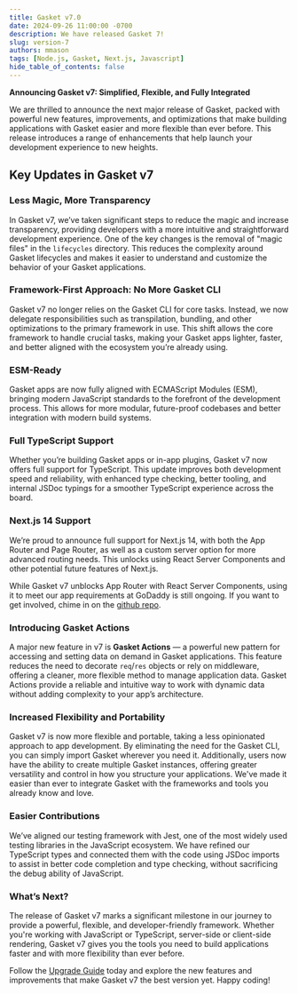```yaml
---
title: Gasket v7.0
date: 2024-09-26 11:00:00 -0700
description: We have released Gasket 7!
slug: version-7
authors: mmason
tags: [Node.js, Gasket, Next.js, Javascript]
hide_table_of_contents: false
---
```



**Announcing Gasket v7: Simplified, Flexible, and Fully Integrated**

We are thrilled to announce the next major release of Gasket, packed with
powerful new features, improvements, and optimizations that make building
applications with Gasket easier and more flexible than ever before. This release introduces a range of enhancements that help launch your development
experience to new heights.

## Key Updates in Gasket v7

### **Less Magic, More Transparency**
In Gasket v7, we’ve taken significant steps to reduce the magic and increase
transparency, providing developers with a more intuitive and straightforward
development experience. One of the key changes is the removal of "magic files"
in the `lifecycles` directory. This reduces the complexity around Gasket
lifecycles and makes it easier to understand and customize the behavior of your
Gasket applications.

### **Framework-First Approach: No More Gasket CLI**

Gasket v7 no longer relies on the Gasket CLI for core tasks. Instead, we now
delegate responsibilities such as transpilation, bundling, and other
optimizations to the primary framework in use. This shift allows the core
framework to handle crucial tasks, making your Gasket apps lighter, faster,
and better aligned with the ecosystem you’re already using.

### **ESM-Ready**

Gasket apps are now fully aligned with ECMAScript Modules (ESM), bringing modern
JavaScript standards to the forefront of the development process. This allows
for more modular, future-proof codebases and better integration with modern
build systems.

### **Full TypeScript Support**

Whether you’re building Gasket apps or in-app plugins, Gasket v7 now offers
full support for TypeScript. This update improves both development speed and
reliability, with enhanced type checking, better tooling, and internal JSDoc
typings for a smoother TypeScript experience across the board.

### **Next.js 14 Support**

We’re proud to announce full support for Next.js 14, with both the App Router
and Page Router, as well as a custom server option for more advanced routing
needs. This unlocks using React Server Components and other potential future
features of Next.js.

While Gasket v7 unblocks App Router with React Server Components, using it to
meet our app requirements at GoDaddy is still ongoing.
If you want to get involved, chime in on the [github repo].

### **Introducing Gasket Actions**

A major new feature in v7 is **Gasket Actions** — a powerful new pattern for
accessing and setting data on demand in Gasket applications. This feature
reduces the need to decorate `req`/`res` objects or rely on middleware,
offering a cleaner, more flexible method to manage application data.
Gasket Actions provide a reliable and intuitive way to work with dynamic data
without adding complexity to your app’s architecture.

### **Increased Flexibility and Portability**

Gasket v7 is now more flexible and portable, taking a less opinionated approach
to app development. By eliminating the need for the Gasket CLI, you can simply
import Gasket wherever you need it. Additionally, users now have the ability to
create multiple Gasket instances, offering greater versatility and control in
how you structure your applications. We've made it easier than ever to integrate
Gasket with the frameworks and tools you already know and love.

### **Easier Contributions**

We’ve aligned our testing framework with Jest, one of the most widely used
testing libraries in the JavaScript ecosystem.
We have refined our TypeScript types and connected them with the code using
JSDoc imports to assist in better code completion and type checking,
without sacrificing the debug ability of JavaScript.

### What’s Next?

The release of Gasket v7 marks a significant milestone in our journey to provide
a powerful, flexible, and developer-friendly framework. Whether you're working
with JavaScript or TypeScript, server-side or client-side rendering, Gasket v7
gives you the tools you need to build applications faster and with more
flexibility than ever before.

Follow the [Upgrade Guide] today and explore the new features and improvements
that make Gasket v7 the best version yet. Happy coding!

[Upgrade Guide]: /docs/upgrade-to-7
[github repo]: https://github.com/godaddy/gasket

